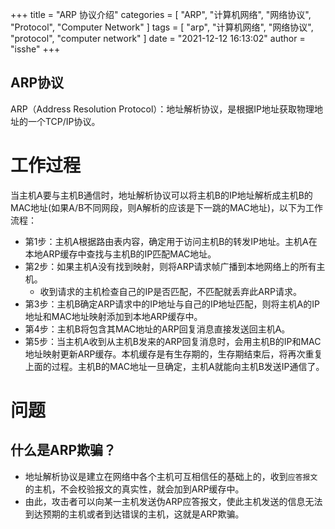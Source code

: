 +++
title = "ARP 协议介绍"
categories = [ "ARP", "计算机网络", "网络协议", "Protocol", "Computer Network" ]
tags = [ "arp", "计算机网络", "网络协议", "protocol", "computer network" ]
date = "2021-12-12 16:13:02"
author = "isshe"
+++

ARP协议
---

ARP（Address Resolution Protocol）：地址解析协议，是根据IP地址获取物理地址的一个TCP/IP协议。

# 工作过程
当主机A要与主机B通信时，地址解析协议可以将主机B的IP地址解析成主机B的MAC地址(如果A/B不同网段，则A解析的应该是下一跳的MAC地址)，以下为工作流程：
* 第1步：主机A根据路由表内容，确定用于访问主机B的转发IP地址。主机A在本地ARP缓存中查找与主机B的IP匹配MAC地址。
* 第2步：如果主机A没有找到映射，则将ARP请求帧广播到本地网络上的所有主机。
    * 收到请求的主机检查自己的IP是否匹配，不匹配就丢弃此ARP请求。
* 第3步：主机B确定ARP请求中的IP地址与自己的IP地址匹配，则将主机A的IP地址和MAC地址映射添加到本地ARP缓存中。
* 第4步：主机B将包含其MAC地址的ARP回复消息直接发送回主机A。
* 第5步：当主机A收到从主机B发来的ARP回复消息时，会用主机B的IP和MAC地址映射更新ARP缓存。本机缓存是有生存期的，生存期结束后，将再次重复上面的过程。主机B的MAC地址一旦确定，主机A就能向主机B发送IP通信了。

# 问题
## 什么是ARP欺骗？
* 地址解析协议是建立在网络中各个主机可互相信任的基础上的，收到`应答报文`的主机，不会校验报文的真实性，就会加到ARP缓存中。
* 由此，攻击者可以向某一主机发送伪ARP应答报文，使此主机发送的信息无法到达预期的主机或者到达错误的主机，这就是ARP欺骗。




